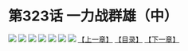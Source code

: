 # 第323话 一力战群雄（中）
![](https://mhpic.xiaomingtaiji.net/comic/D/斗破苍穹拆分版/323话/1.jpg-zymk.middle.webp)
![](https://mhpic.xiaomingtaiji.net/comic/D/斗破苍穹拆分版/323话/2.jpg-zymk.middle.webp)
![](https://mhpic.xiaomingtaiji.net/comic/D/斗破苍穹拆分版/323话/3.jpg-zymk.middle.webp)
![](https://mhpic.xiaomingtaiji.net/comic/D/斗破苍穹拆分版/323话/4.jpg-zymk.middle.webp)
![](https://mhpic.xiaomingtaiji.net/comic/D/斗破苍穹拆分版/323话/5.jpg-zymk.middle.webp)
![](https://mhpic.xiaomingtaiji.net/comic/D/斗破苍穹拆分版/323话/6.jpg-zymk.middle.webp)
![](https://mhpic.xiaomingtaiji.net/comic/D/斗破苍穹拆分版/323话/7.jpg-zymk.middle.webp)
[【上一章】](./322.md)
[【目录】](./READMD.md)
[【下一章】](./324.md)
